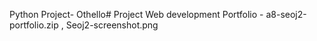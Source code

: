 Python Project- Othello# Project
Web development Portfolio - a8-seoj2-portfolio.zip , Seoj2-screenshot.png
